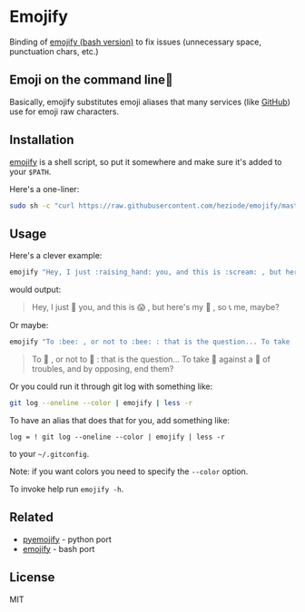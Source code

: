 # Emojify

Binding of [emojify (bash version)](https://github.com/mrowa44/emojify) to fix issues (unnecessary space, punctuation chars, etc.)



## Emoji on the command line:tada:

Basically, emojify substitutes emoji aliases that many services (like [GitHub](https://github.com/)) use for emoji raw characters.



## Installation

[emojify](https://github.com/heziode/emojify/blob/master/emojify) is a shell script, so put it somewhere and make sure it's added to your `$PATH`.

Here's a one-liner:

```bash
sudo sh -c "curl https://raw.githubusercontent.com/heziode/emojify/master/emojify -o /usr/local/bin/emojify && chmod +x /usr/local/bin/emojify"
```





## Usage

Here's a clever example:

```bash
emojify "Hey, I just :raising_hand: you, and this is :scream: , but here's my :calling: , so :telephone_receiver: me, maybe?"
```

would output:

> Hey, I just :raising_hand: you, and this is :scream: , but here's my
> :calling: , so :telephone_receiver: me, maybe?



Or maybe:

```bash
emojify "To :bee: , or not to :bee: : that is the question... To take :muscle: against a :ocean: of troubles, and by opposing, end them?"
```

> To :bee: , or not to :bee: : that is the question... To take :muscle: against
> a :ocean: of troubles, and by opposing, end them?

Or you could run it through git log with something like:

```bash
git log --oneline --color | emojify | less -r
```

To have an alias that does that for you, add something like:

```
log = ! git log --oneline --color | emojify | less -r
```

to your `~/.gitconfig`.

Note: if you want colors you need to specify the `--color` option.

To invoke help run `emojify -h`.



## Related

-   [pyemojify](https://github.com/lord63/pyemojify) - python port
-   [emojify](https://github.com/mrowa44/emojify) - bash port



## License

MIT